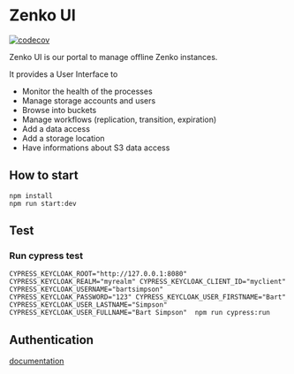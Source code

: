 # Zenko UI

[![codecov](https://codecov.io/gh/scality/zenko-ui/branch/development/1.0/graph/badge.svg?token=BRX58ZF4VJ)](https://codecov.io/gh/scality/zenko-ui)

Zenko UI is our portal to manage offline Zenko instances.

It provides a User Interface to
- Monitor the health of the processes
- Manage storage accounts and users
- Browse into buckets
- Manage workflows (replication, transition, expiration)
- Add a data access
- Add a storage location
- Have informations about S3 data access

## How to start

```
npm install
npm run start:dev
```

## Test

### Run cypress test

```
CYPRESS_KEYCLOAK_ROOT="http://127.0.0.1:8080" CYPRESS_KEYCLOAK_REALM="myrealm" CYPRESS_KEYCLOAK_CLIENT_ID="myclient" CYPRESS_KEYCLOAK_USERNAME="bartsimpson" CYPRESS_KEYCLOAK_PASSWORD="123" CYPRESS_KEYCLOAK_USER_FIRSTNAME="Bart" CYPRESS_KEYCLOAK_USER_LASTNAME="Simpson" CYPRESS_KEYCLOAK_USER_FULLNAME="Bart Simpson"  npm run cypress:run
```

## Authentication
[documentation](documentation/AUTHENTICATION.md)
